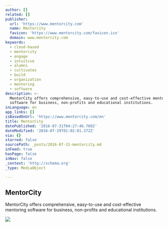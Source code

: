 ```yaml
---
author: []
related: []
publisher:
  url: 'https://www.mentorcity.com'
  name: Mentorcity
  favicon: 'https://www.mentorcity.com/favicon.ico'
  domain: www.mentorcity.com
keywords:
  - cloud-based
  - mentorcity
  - engage
  - intuitive
  - alumni
  - cultivates
  - build
  - organization
  - mentoring
  - software
description: >-
  MentorCity offers comprehensive, easy-to-use and cost-effective mentoring
  software for business, non-profits and educational institutions.
inLanguage: en
app_links: []
isBasedOnUrl: 'https://www.mentorcity.com/en'
title: MentorCity
datePublished: '2016-07-31T04:27:46.769Z'
dateModified: '2016-07-29T01:02:01.372Z'
via: {}
starred: false
sourcePath: _posts/2016-07-31-mentorcity.md
inFeed: true
hasPage: false
inNav: false
_context: 'http://schema.org'
_type: MediaObject

---
```

<article style=""><h1>MentorCity</h1><p>MentorCity offers comprehensive, easy-to-use and cost-effective mentoring software for business, non-profits and educational institutions.</p><img src="https://www.mentorcity.com/assets/mentorcity_logo-3c5c9d347581e60e2a9ef08d076de354.png" /></article>